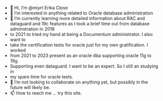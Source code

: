 - 👋 Hi, I’m @miyrt Erika Close             
- 👀 I’m interested in anything related to Oracle database administration
- 🌱 I’m currently learning more detailed information about RAC and dataguard
  and 19c features as I took a brief time out from database adminstration in 2018
- to 2021 to tried my hand at being a Documentum administrator.  I also want to
- take the certification tests for oracle just for my own gratification.  I worked
- from 2021 to 2023 present as an oracle dba supporting oracle 11g to 19g.
- Supporting even dataguard.  I want to be an expert. So I still an studying in
- my spare time for oracle tests.
- 💞️ I’m not looking to collaborate on anything yet, but possibly in the future will likely be.
- 📫 How to reach me ... try this site.

<!---
miyrt/miyrt is a ✨ special ✨ repository because its `README.md` (this file) appears on your GitHub profile.
You can click the Preview link to take a look at your changes.
--->
